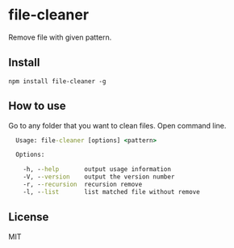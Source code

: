 file-cleaner
============

Remove file with given pattern.

## Install

```
npm install file-cleaner -g
```

## How to use

Go to any folder that you want to clean files. Open command line.

```bat
  Usage: file-cleaner [options] <pattern>

  Options:

    -h, --help       output usage information
    -V, --version    output the version number
    -r, --recursion  recursion remove
    -l, --list       list matched file without remove

```

## License

MIT

